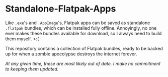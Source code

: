 # Standalone-Flatpak-Apps
Like `.exe`'s and `.AppImage`'s, Flatpak apps can be saved as standalone `.flatpak` bundles, which can be installed fully offline. Annoyingly, no one ever makes these bundles available for download, so I always need to build them myself. >:(

This repository contains a collection of Flatpak bundles, ready to be backed up for when a zombie apocolypse destroys the internet forever.

*At any given time, these are most likely out of date. I make no commitment to keeping them updated.*
